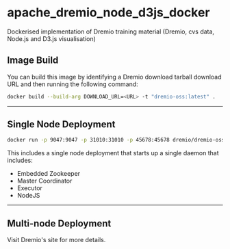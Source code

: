 # apache_dremio_node_d3js_docker
Dockerised implementation of Dremio training material (Dremio, cvs data, Node.js and D3.js visualisation)

## Image Build

You can build this image by identifying a Dremio download tarball download URL and then running the following command:

``` bash
docker build --build-arg DOWNLOAD_URL=<URL> -t "dremio-oss:latest" .
```
---

## Single Node Deployment

```bash
docker run -p 9047:9047 -p 31010:31010 -p 45678:45678 dremio/dremio-oss
```
This includes a single node deployment that starts up a single daemon that includes:
* Embedded Zookeeper
* Master Coordinator
* Executor
* NodeJS

---

## Multi-node Deployment

Visit Dremio's site for more details.

